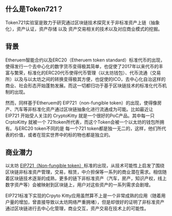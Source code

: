 ## 什么是Token721？

Token721实验室是致力于研究通过区块链技术探究关于非标准资产上链（抽象化），资产认证，资产存储 以及 资产交易相关的技术以及对应商业模式的挖掘。

## 背景

Etheruem智能合约以及ERC20（Etheruem token standard）标准代币的出现，使得发行一个去中心化的数字货币变得极其简单，也促使了2017年以来代币的丰富与繁荣，标准化的ERC20代币使得代币管理（以太坊钱包）、代币流通（交易所）以及与以太坊之间的转换变得极其方便，也促使的ICO，去中心化自治这样的商业、社会形态开始蓬勃发展。而这一切都归功于基于区块链技术的标准化代币机制的出现。

然而，同样基于Etheruem的 EIP721（non-fungible token）的出现，使得像房产、汽车等非标准化资产通过区块链抽象化进行流通成为可能。比如最近让 EIP721 开始受人关注的 CryptoKitty 就是一个很好的PoC产品。其中每一只 CrptoKitty 就被一个 721token所代表，而这个Token会被一个以太坊的钱包所拥有。与ERC20 token不同的是 每一个721 token都是独一无二的，这样，他们所代表的价值，或者在现实世界中的标的物也都是独立的。

## 商业潜力

以太坊 [EIP721（Non-fungible token）](https://github.com/ethereum/eips/issues/721)标准的出现，从技术可能性上启发了围绕区块链非标准资产管理，交易，租赁，中介担保等一系列的商业潜在需求。相信随着区块链技术逐渐的成熟，更多的链下非标准资产（汽车，房产，知识产权，线上数字资产等）会被映射到区块链上，用户对这些资产的一系列需求会剧增。

EIP721标准下实现的Crpyto Kitty应用虽然算不上是一个非常成熟的应用（随着用户量的增加，曾直接导致以太坊网络严重拥堵），但是却很好的证明了非标准资产通过区块链进行去中心化管理，商业交互，资产交易在技术上的可能性。

